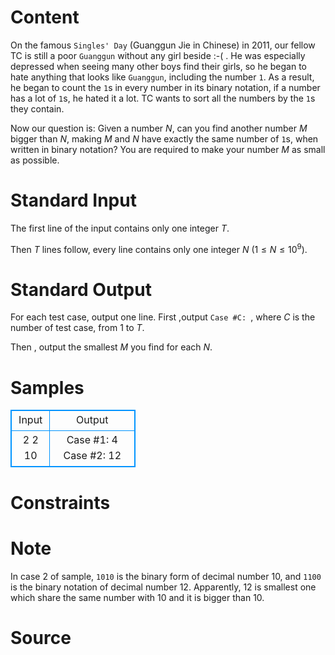 
# Content

On the famous `Singles' Day` (Guanggun Jie in Chinese) in 2011, our fellow TC is still a poor `Guanggun` without any girl beside :-( . He was especially depressed when seeing many other boys find their girls, so he began to hate anything that looks like `Guanggun`, including the number `1`. As a result, he began to count the `1`s in every number in its binary notation, if a number has a lot of `1`s, he hated it a lot. TC wants to sort all the numbers by the `1`s they contain. 

Now our question is: Given a number $N$, can you find another number $M$ bigger than $N$, making $M$ and $N$ have exactly the same number of `1`s, when written in binary notation? You are required to make your number $M$ as small as possible.

# Standard Input

The first line of the input contains only one integer $T$.

Then $T$ lines follow, every line contains only one integer $N$ ($1\leq N\leq 10^9$).

# Standard Output

For each test case, output one line. First ,output `Case #C: `, where $C$ is the number of test case, from $1$ to $T$.

Then , output the smallest $M$ you find for each $N$.

# Samples

<style>
        table,table tr th, table tr td { border:1px solid #0094ff; }
        table { width: 200px; min-height: 25px; line-height: 25px; text-align: center; border-collapse: collapse;}   
    </style>
<table>
	<tr>
		<td>Input</td>
		<td>Output</td>
	</tr>
<tr><td>2
2
10</td><td>Case #1: 4
Case #2: 12</td></tr></table>


# Constraints



# Note

In case $2$ of sample, `1010` is the binary form of decimal number $10$, and `1100` is the binary notation of decimal number $12$. Apparently, $12$ is smallest one which share the same number with $10$ and it is bigger than $10$.

# Source


